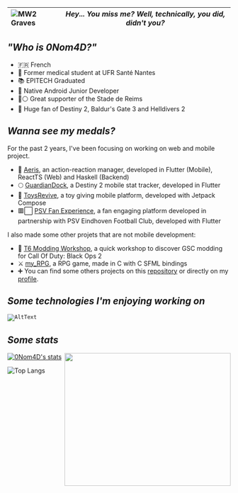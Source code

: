 ![MW2 Graves](https://github.com/0Nom4D/0Nom4D/blob/master/graves_walking.gif?raw=true) | *Hey... You miss me? Well, technically, you did, didn't you?*
:-|:-:

## *"Who is 0Nom4D?"*

- 🇫🇷 French
- 🔬 Former medical student at UFR Santé Nantes
- 📚 EPITECH Graduated
- 📱 Native Android Junior Developer
- 🔴⚪ Great supporter of the Stade de Reims
- 🔱 Huge fan of Destiny 2, Baldur's Gate 3 and Helldivers 2

## *Wanna see my medals?*

For the past 2 years, I've been focusing on working on web and mobile project.

- 📱 [Aeris](https://github.com/zoriya/Aeris), an action-reaction manager, developed in Flutter (Mobile), ReactTS (Web) and Haskell (Backend)
- 🌕 [GuardianDock](https://github.com/0Nom4D/GuardianDock), a Destiny 2 mobile stat tracker, developed in Flutter
- 🧸 [ToysRevive](https://github.com/0Nom4D/Fontys-Exchange-2022/tree/master/SM4-SM-RB01/AndroidApps/DuoApps/ToysRevive), a toy giving mobile platform, developed with Jetpack Compose
- 🟥⬜ [PSV Fan Experience](https://github.com/0Nom4D/Fontys-Exchange-2022/tree/master/SM4-SM-RB01/IndustryProject/PSVFanExperience), a fan engaging platform developed in partnership with PSV Eindhoven Football Club, developed with Flutter

I also made some other projets that are not mobile development:

- 💽 [T6 Modding Workshop](https://github.com/0Nom4D/T6_Mods_Workshop), a quick workshop to discover GSC modding for Call Of Duty: Black Ops 2
- ⚔️ [my_RPG](https://github.com/Jeremy-Pinson/MUL_my_rpg_2019), a RPG game, made in C with C SFML bindings
- ➕ You can find some others projects on this [repository](https://github.com/0Nom4D/Fontys-Exchange-2022) or directly on my [profile](https://github.com/0Nom4D?tab=repositories).

## *Some technologies I'm enjoying working on*

<code>![AltText](https://skillicons.dev/icons?i=c,cpp,python,typescript,flutter,kotlin,nest,react,swift,haskell,ruby)</code>

## *Some stats*

<img align="right" height="300" width="375" src="https://github.com/0Nom4D/0Nom4D/blob/master/graves_beast.gif?raw=true">

[![0Nom4D's stats](https://github-readme-stats-0nom4ds-projects.vercel.app/api?username=0Nom4D&theme=shadow_red)](https://github.com/anuraghazra/github-readme-stats)

![Top Langs](https://github-readme-stats-0nom4ds-projects.vercel.app/api/top-langs/?username=0Nom4D&hide_progress=true&theme=shadow_red&hide=gsc,smt,java,jupyter%20notebook)
